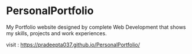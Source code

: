 # PersonalPortfolio
My Portfolio website designed by complete Web Development that shows my skills, projects and work experiences.

visit : https://pradeepta037.github.io/PersonalPortfolio/
